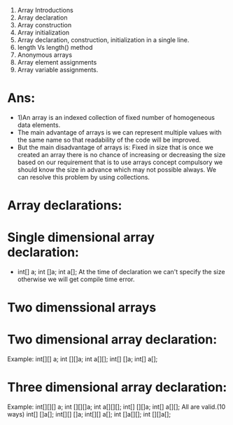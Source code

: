 1) Array Introductions
2) Array declaration
3) Array construction
4) Array initialization
5) Array declaration, construction, initialization in a single line.
6) length Vs length() method
7) Anonymous arrays
8) Array element assignments
9) Array variable assignments.
# Ans:
* 1)An array is an indexed collection of fixed number of homogeneous data elements.
* The main advantage of arrays is we can represent multiple values with the same name
so that readability of the code will be improved.
* But the main disadvantage of arrays is:
Fixed in size that is once we created an array there is no chance of increasing or
decreasing the size based on our requirement that is to use arrays concept compulsory
we should know the size in advance which may not possible always.
We can resolve this problem by using collections.
# Array declarations:
# Single dimensional array declaration: 
* int[] a;
int []a;
int a[];
At the time of declaration we can't specify the size otherwise we will get compile time
error.
# Two dimenssional arrays
# Two dimensional array declaration:
Example:
int[][] a;
int [][]a;
int a[][]; 
int[] []a;
int[] a[];
# Three dimensional array declaration:
Example:
int[][][] a;
int [][][]a;
int a[][][];
int[] [][]a;
int[] a[][]; All are valid.(10 ways)
int[] []a[];
int[][] []a;
int[][] a[];
int []a[][];
int [][]a[];

